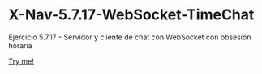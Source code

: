 # X-Nav-5.7.17-WebSocket-TimeChat
Ejercicio 5.7.17 - Servidor y cliente de chat con WebSocket con obsesión horaria

[Try me!](https://merinhunter.github.io/X-Nav-5.7.17-WebSocket-TimeChat/SimpleWebSocketClient.html)
